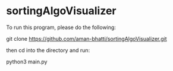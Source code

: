 # sortingAlgoVisualizer

To run this program, please do the following:

git clone https://github.com/aman-bhatti/sortingAlgoVisualizer.git

then cd into the directory and run:

python3 main.py
